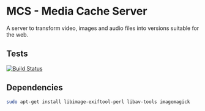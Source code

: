 # MCS - Media Cache Server
A server to transform video, images and audio files into versions suitable for the web.

## Tests
[![Build Status](https://travis-ci.org/mattiasrunge/mcs.png)](https://travis-ci.org/mattiasrunge/mcs)

## Dependencies
```bash
sudo apt-get install libimage-exiftool-perl libav-tools imagemagick
```
